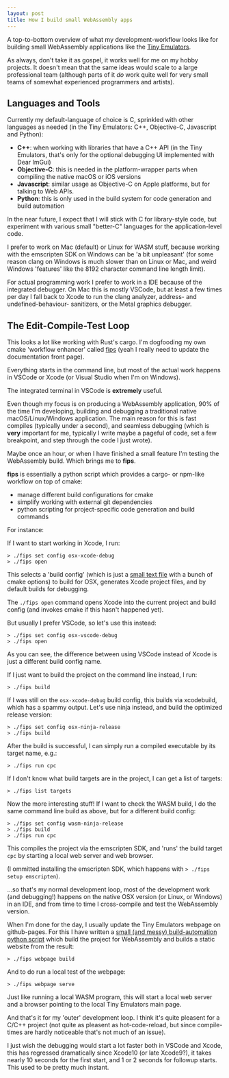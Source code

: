 ```yaml
---
layout: post
title: How I build small WebAssembly apps
---
```


A top-to-bottom overview of what my development-workflow looks like
for building small WebAssembly applications like the [Tiny
Emulators](https://floooh.github.io/tiny8bit/).

As always, don't take it as gospel, it works well for me on my hobby
projects. It doesn't mean that the same ideas would scale to a large
professional team (although parts of it *do* work quite well for very small
teams of somewhat experienced programmers and artists).

## Languages and Tools

Currently my default-language of choice is C, sprinkled with other languages
as needed (in the Tiny Emulators: C++, Objective-C, Javascript and Python):

- **C++**: when working with libraries that have a C++ API (in the 
Tiny Emulators, that's only for the optional debugging UI implemented
with Dear ImGui)
- **Objective-C**: this is needed in the platform-wrapper parts when
compiling the native macOS or iOS versions
- **Javascript**: similar usage as Objective-C on Apple platforms, but 
for talking to Web APIs.
- **Python**: this is only used in the build system for code generation
and build automation

In the near future, I expect that I will stick with C for library-style code,
but experiment with various small "better-C" languages for the
application-level code.

I prefer to work on Mac (default) or Linux for WASM stuff, because working
with the emscripten SDK on Windows can be 'a bit unpleasant' (for some reason
clang on Windows is much slower than on Linux or Mac, and weird Windows
'features' like the 8192 character command line length limit).

For actual programming work I prefer to work in a IDE because of the integrated
debugger. On Mac this is mostly VSCode, but at least a few times per day 
I fall back to Xcode to run the clang analyzer, address- and undefined-behaviour-
sanitizers, or the Metal graphics debugger.

## The Edit-Compile-Test Loop

This looks a lot like working with Rust's cargo. I'm dogfooding my own
cmake 'workflow enhancer' called [fips](http://floooh.github.io/fips/)
(yeah I really need to update the documentation front page).

Everything starts in the command line, but most of the actual work happens
in VSCode or Xcode (or Visual Studio when I'm on Windows).

The integrated terminal in VSCode is **extremely** useful.

Even though my focus is on producing a WebAssembly application, 90% of the 
time I'm developing, building and debugging a traditional native macOS/Linux/Windows 
application. The main reason for this is fast compiles (typically under a second),
and seamless debugging (which is **very** important for me, typically 
I write maybe a pageful of code, set a few breakpoint, and step through the
code I just wrote).

Maybe once an hour, or when I have finished a small feature I'm testing the
WebAssembly build. Which brings me to **fips**.

**fips** is essentially a python script which provides a cargo- or 
npm-like workflow on top of cmake:

- manage different build configurations for cmake
- simplify working with external git dependencies
- python scripting for project-specific code generation and build commands

For instance:

If I want to start working in Xcode, I run:

```
> ./fips set config osx-xcode-debug
> ./fips open
```

This selects a 'build config' (which is just a [small text
file](https://github.com/floooh/chips-test/blob/master/fips-files/configs/osx-xcode-debug.yml)
with a bunch of cmake options) to build for OSX, generates Xcode project
files, and by default builds for debugging.

The ```./fips open``` command opens Xcode into the current project and 
build config (and invokes cmake if this hasn't happened yet).

But usually I prefer VSCode, so let's use this instead:

```
> ./fips set config osx-vscode-debug
> ./fips open
```

As you can see, the difference between using VSCode instead of Xcode is just a different build config name.

If I just want to build the project on the command line instead, I run:

```
> ./fips build
```

If I was still on the ```osx-xcode-debug``` build config, this builds via
xcodebuild, which has a spammy output. Let's use ninja instead, and build the
optimized release version:

```
> ./fips set config osx-ninja-release
> ./fips build
```

After the build is successful, I can simply run a compiled executable by its target name, e.g.:

```
> ./fips run cpc
```

If I don't know what build targets are in the project, I can get a list of targets:

```
> ./fips list targets
```

Now the more interesting stuff! If I want to check the WASM build, I do 
the same command line build as above, but for a different build config:

```
> ./fips set config wasm-ninja-release
> ./fips build
> ./fips run cpc
```

This compiles the project via the emscripten SDK, and 'runs' the build
target ```cpc``` by starting a local web server and web browser.

(I ommitted installing the emscripten SDK, which happens with ```> ./fips setup emscripten```).

...so that's my normal development loop, most of the development work
(and debugging!) happens on the native OSX version (or Linux, or Windows)
in an IDE, and from time to time I cross-compile and test the WebAssembly 
version.

When I'm done for the day, I usually update the Tiny Emulators webpage on github-pages. For
this I have written a [small (and messy) build-automation python
script](https://github.com/floooh/chips-test/blob/master/fips-files/verbs/webpage.py)
which build the project for WebAssembly and builds a static website from the
result:

```
> ./fips webpage build
```

And to do run a local test of the webpage:

```
> ./fips webpage serve
```

Just like running a local WASM program, this will start a local web server
and a browser pointing to the local Tiny Emulators main page.

And that's it for my 'outer' development loop. I think it's quite pleasent 
for a C/C++ project (not quite as pleasent as hot-code-reload, but since
compile-times are hardly noticeable that's not much of an issue). 

I just wish the debugging would start a lot faster both in VSCode and Xcode,
this has regressed dramatically since Xcode10 (or late Xcode9?), it takes nearly
10 seconds for the first start, and 1 or 2 seconds for followup starts. This
used to be pretty much instant.


